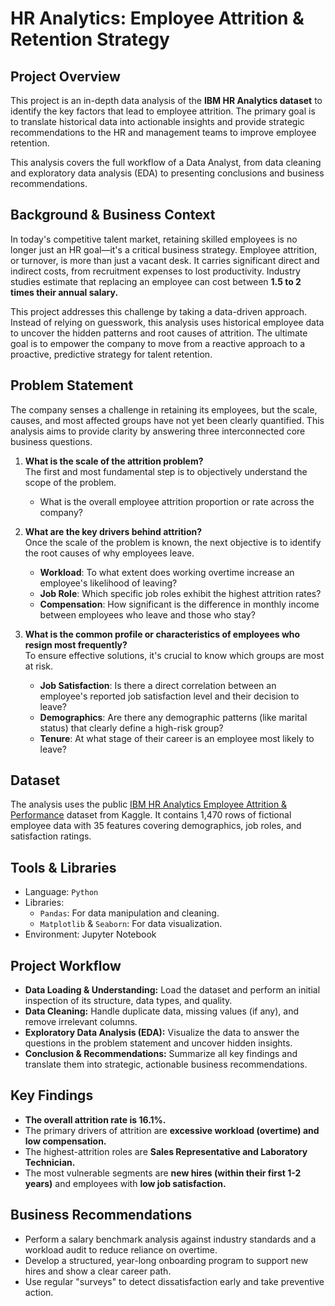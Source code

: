 # HR Analytics: Employee Attrition & Retention Strategy

## Project Overview
This project is an in-depth data analysis of the **IBM HR Analytics dataset** to identify the key factors that lead to employee attrition. The primary goal is to translate historical data into actionable insights and provide strategic recommendations to the HR and management teams to improve employee retention.

This analysis covers the full workflow of a Data Analyst, from data cleaning and exploratory data analysis (EDA) to presenting conclusions and business recommendations.

## Background & Business Context
In today's competitive talent market, retaining skilled employees is no longer just an HR goal—it's a critical business strategy. Employee attrition, or turnover, is more than just a vacant desk. It carries significant direct and indirect costs, from recruitment expenses to lost productivity. Industry studies estimate that replacing an employee can cost between **1.5 to 2 times their annual salary.**

This project addresses this challenge by taking a data-driven approach. Instead of relying on guesswork, this analysis uses historical employee data to uncover the hidden patterns and root causes of attrition. The ultimate goal is to empower the company to move from a reactive approach to a proactive, predictive strategy for talent retention.

## Problem Statement

The company senses a challenge in retaining its employees, but the scale, causes, and most affected groups have not yet been clearly quantified. This analysis aims to provide clarity by answering three interconnected core business questions.

1. **What is the scale of the attrition problem?**<br>
The first and most fundamental step is to objectively understand the scope of the problem.
    * What is the overall employee attrition proportion or rate across the company?

1. **What are the key drivers behind attrition?** <br>
Once the scale of the problem is known, the next objective is to identify the root causes of why employees leave.
    * **Workload**: To what extent does working overtime increase an employee's likelihood of leaving?
    * **Job Role**: Which specific job roles exhibit the highest attrition rates?
    * **Compensation**: How significant is the difference in monthly income between employees who leave and those who stay?

2. **What is the common profile or characteristics of employees who resign most frequently?** <br>
To ensure effective solutions, it's crucial to know which groups are most at risk.
    * **Job Satisfaction**: Is there a direct correlation between an employee's reported job satisfaction level and their decision to leave?
    * **Demographics**: Are there any demographic patterns (like marital status) that clearly define a high-risk group?
    * **Tenure**: At what stage of their career is an employee most likely to leave? 

## Dataset
The analysis uses the public [IBM HR Analytics Employee Attrition & Performance](https://www.kaggle.com/datasets/pavansubhasht/ibm-hr-analytics-attrition-dataset) dataset from Kaggle. It contains 1,470 rows of fictional employee data with 35 features covering demographics, job roles, and satisfaction ratings.

## Tools & Libraries
* Language: `Python`
* Libraries:
    * `Pandas`: For data manipulation and cleaning.
    * `Matplotlib` & `Seaborn`: For data visualization.
* Environment: Jupyter Notebook

## Project Workflow
* **Data Loading & Understanding:** Load the dataset and perform an initial inspection of its structure, data types, and quality.
* **Data Cleaning:** Handle duplicate data, missing values (if any), and remove irrelevant columns.
* **Exploratory Data Analysis (EDA):** Visualize the data to answer the questions in the problem statement and uncover hidden insights.
* **Conclusion & Recommendations:** Summarize all key findings and translate them into strategic, actionable business recommendations.

## Key Findings
* **The overall attrition rate is 16.1%.**
* The primary drivers of attrition are **excessive workload (overtime) and low compensation.**
* The highest-attrition roles are **Sales Representative and Laboratory Technician.**
* The most vulnerable segments are **new hires (within their first 1-2 years)** and employees with **low job satisfaction.**

## Business Recommendations
* Perform a salary benchmark analysis against industry standards and a workload audit to reduce reliance on overtime.
* Develop a structured, year-long onboarding program to support new hires and show a clear career path.
* Use regular "surveys" to detect dissatisfaction early and take preventive action.